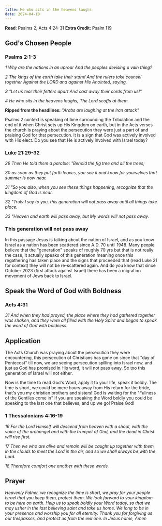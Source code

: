 ```yaml
---
title: He who sits in the heavens laughs
date: 2024-04-10
---
```


**Read:** Psalms 2, Acts 4:24-31
**Extra Credit:** Psalm 119

## God's Chosen People
### Psalms 2:1-3
*1 Why are the nations in an uproar And the peoples devising a vain thing?*

*2 The kings of the earth take their stand And the rulers take counsel together Against the LORD and against His Anointed, saying,*

*3 "Let us tear their fetters apart And cast away their cords from us!"*

*4 He who sits in the heavens laughs, The Lord scoffs at them.*

**Ripped from the headlines:** *"Arabs are laughing at the Iran attack"*

Psalms 2 context is speaking of time surrounding the Tribulation and the end of it when Christ sets up His Kingdom on earth, but in the Acts verses the church is praying about the persecution they were just a part of and praising God for that persecution.  It is a sign that God was actively involved with His elect. Do you see that He is actively involved with Israel today?

### Luke 21:29-32
*29 Then He told them a parable: "Behold the fig tree and all the trees;*

*30 as soon as they put forth leaves, you see it and know for yourselves that summer is now near.*

*31 "So you also, when you see these things happening, recognize that the kingdom of God is near.*

*32 "Truly I say to you, this generation will not pass away until all things take place.*

*33 "Heaven and earth will pass away, but My words will not pass away.*

### This generation will not pass away
In this passage Jesus is talking about the nation of Israel, and as you know Israel as a nation has been scattered since A.D. 70 until 1948.  Many people believe that the "generation" speaks of roughly 70 yrs but that is not really the case, it actually speaks of this generation meaning once this regathering has taken place and the signs that proceeded that (read Luke 21 for context) they will not be re-scattered again. And do you know that since October 2023 (first attack against Israel) there has been a migration movement of Jews back to Israel.


## Speak the Word of God with Boldness
### Acts 4:31
*31 And when they had prayed, the place where they had gathered together was shaken, and they were all filled with the Holy Spirit and began to speak the word of God with boldness.*


## Application
The Acts Church was praying about the persecution they were encountering, this persecution of Christians has gone on since that "day of Pentecost" till now, we are seeing persecution spilling into Israel now, and just as God has promised in His word, it will not pass away.  So too this generation of Israel will not either.



Now is the time to read God's Word, apply it to your life, speak it boldly.  The time is short, we could be mere hours away from His return for the bride, that's you my christian brothers and sisters! God is waiting for the "Fullness of the Gentiles come in"  If you are speaking the Word boldly you could be speaking to the last one that believes, and up we go! Praise God!



### 1 Thessalonians 4:16-19
*16 For the Lord Himself will descend from heaven with a shout, with the voice of the archangel and with the trumpet of God, and the dead in Christ will rise first.*

*17 Then we who are alive and remain will be caught up together with them in the clouds to meet the Lord in the air, and so we shall always be with the Lord.*

*18 Therefore comfort one another with these words.*



## Prayer

*Heavenly Father, we recognize the time is short, we pray for your people Israel that you keep them, protect them.  We look forward to your kingdom to be here on earth.  Help us to speak boldly your Word today, so that we may usher in the last believing saint and take us home.  We long to be in your presence and worship you for all eternity.  Thank you for forgiving us our trespasses, and protect us from the evil one. In Jesus name, Amen*